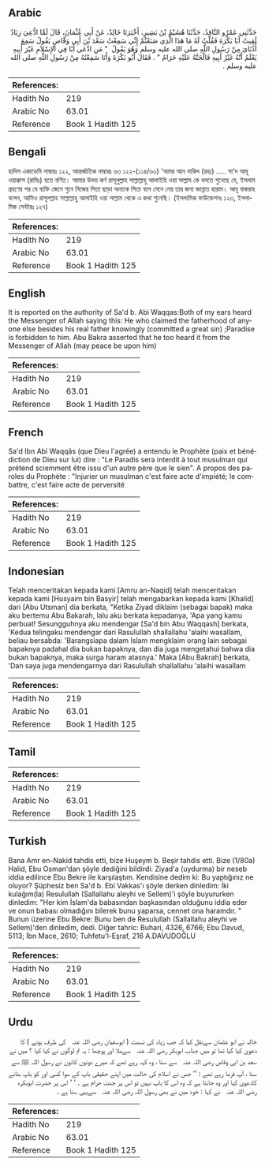 ## Arabic


<div dir="rtl" lang="ar" style={{fontSize:'larger',backgroundColor:'#f8f9fa',padding:20}}>
حَدَّثَنِي عَمْرٌو النَّاقِدُ، حَدَّثَنَا هُشَيْمُ بْنُ بَشِيرٍ، أَخْبَرَنَا خَالِدٌ، عَنْ أَبِي عُثْمَانَ، قَالَ لَمَّا ادُّعِيَ زِيَادٌ لَقِيتُ أَبَا بَكْرَةَ فَقُلْتُ لَهُ مَا هَذَا الَّذِي صَنَعْتُمْ إِنِّي سَمِعْتُ سَعْدَ بْنَ أَبِي وَقَّاصٍ يَقُولُ سَمِعَ أُذُنَاىَ مِنْ رَسُولِ اللَّهِ صلى الله عليه وسلم وَهُوَ يَقُولُ ‏ "‏ مَنِ ادَّعَى أَبًا فِي الإِسْلاَمِ غَيْرَ أَبِيهِ يَعْلَمُ أَنَّهُ غَيْرُ أَبِيهِ فَالْجَنَّةُ عَلَيْهِ حَرَامٌ ‏"‏ ‏.‏ فَقَالَ أَبُو بَكْرَةَ وَأَنَا سَمِعْتُهُ مِنْ رَسُولِ اللَّهِ صلى الله عليه وسلم ‏.‏
</div>
<div style={{backgroundColor:'#f8f9fa',padding:20, marginBottom: 10}}><table> <thead> <tr> <th>References:</th> <th></th> </tr> </thead> <tbody><tr><td>Hadith No</td><td>219</td></tr><tr><td>Arabic No</td><td>63.01</td></tr><tr><td>Reference</td><td>Book 1 Hadith 125</td></tr></tbody></table></div>

## Bengali


<div dir="ltr" lang="bn" style={{fontSize:'larger',backgroundColor:'#f8f9fa',padding:20}}>
হাদিস একাডেমি নাম্বারঃ ১২২, আন্তর্জাতিক নাম্বারঃ ৬৩ ১২২-(১১৪/৬৩) 'আমর আন নাকিদ (রহঃ) ..... সা'দ আবূ ওয়াক্কাস (রাযিঃ) হতে বর্ণিত। আমার উভয় কর্ণ রাসূলুল্লাহ সাল্লাল্লাহু আলাইহি ওয়া সাল্লাম কে বলতে শুনেছে যে, ইসলাম গ্রহণের পর যে ব্যক্তি জেনে শুনে নিজের পিতা ছাড়া অন্যকে পিতা বলে মেনে নেয় তার জন্য জান্নাত হারাম। আবূ বাকরাহ বলেন, আমিও রাসূলল্লাহ সাল্লাল্লাহু আলাইহি ওয়া সাল্লাম থেকে এ কথা শুনেছি। (ইসলামিক ফাউন্ডেশনঃ ১২৩, ইসলামিক সেন্টারঃ ১২৭)
</div>
<div style={{backgroundColor:'#f8f9fa',padding:20, marginBottom: 10}}><table> <thead> <tr> <th>References:</th> <th></th> </tr> </thead> <tbody><tr><td>Hadith No</td><td>219</td></tr><tr><td>Arabic No</td><td>63.01</td></tr><tr><td>Reference</td><td>Book 1 Hadith 125</td></tr></tbody></table></div>

## English


<div dir="ltr" lang="en" style={{fontSize:'larger',backgroundColor:'#f8f9fa',padding:20}}>
It is reported on the authority of Sa'd b. Abi Waqqas:Both of my ears heard the Messenger of Allah saying this: He who claimed the fatherhood of anyone else besides his real father knowingly (committed a great sin) ;Paradise is forbidden to him. Abu Bakra asserted that he too heard it from the Messenger of Allah (may peace be upon him)
</div>
<div style={{backgroundColor:'#f8f9fa',padding:20, marginBottom: 10}}><table> <thead> <tr> <th>References:</th> <th></th> </tr> </thead> <tbody><tr><td>Hadith No</td><td>219</td></tr><tr><td>Arabic No</td><td>63.01</td></tr><tr><td>Reference</td><td>Book 1 Hadith 125</td></tr></tbody></table></div>

## French


<div dir="ltr" lang="fr" style={{fontSize:'larger',backgroundColor:'#f8f9fa',padding:20}}>
Sa'd Ibn Abi Waqqâs (que Dieu l'agrée) a entendu le Prophète (paix et bénédiction de Dieu sur lui) dire : "Le Paradis sera interdit à tout musulman qui prétend sciemment être issu d'un autre père que le sien". A propos des paroles du Prophète : "Injurier un musulman c'est faire acte d'impiété; le combattre, c'est faire acte de perversité
</div>
<div style={{backgroundColor:'#f8f9fa',padding:20, marginBottom: 10}}><table> <thead> <tr> <th>References:</th> <th></th> </tr> </thead> <tbody><tr><td>Hadith No</td><td>219</td></tr><tr><td>Arabic No</td><td>63.01</td></tr><tr><td>Reference</td><td>Book 1 Hadith 125</td></tr></tbody></table></div>

## Indonesian


<div dir="ltr" lang="id" style={{fontSize:'larger',backgroundColor:'#f8f9fa',padding:20}}>
Telah menceritakan kepada kami [Amru an-Naqid] telah menceritakan kepada kami [Husyaim bin Basyir] telah mengabarkan kepada kami [Khalid] dari [Abu Utsman] dia berkata, "Ketika Ziyad diklaim (sebagai bapak) maka aku bertemu Abu Bakarah, lalu aku berkata kepadanya, 'Apa yang kamu perbuat! Sesungguhnya aku mendengar [Sa'd bin Abu Waqqash] berkata, 'Kedua telingaku mendengar dari Rasulullah shallallahu 'alaihi wasallam, beliau bersabda: 'Barangsiapa dalam Islam mengklaim orang lain sebagai bapaknya padahal dia bukan bapaknya, dan dia juga mengetahui bahwa dia bukan bapaknya, maka surga haram atasnya.' Maka [Abu Bakrah] berkata, 'Dan saya juga mendengarnya dari Rasulullah shallallahu 'alaihi wasallam
</div>
<div style={{backgroundColor:'#f8f9fa',padding:20, marginBottom: 10}}><table> <thead> <tr> <th>References:</th> <th></th> </tr> </thead> <tbody><tr><td>Hadith No</td><td>219</td></tr><tr><td>Arabic No</td><td>63.01</td></tr><tr><td>Reference</td><td>Book 1 Hadith 125</td></tr></tbody></table></div>

## Tamil


<div dir="ltr" lang="ta" style={{fontSize:'larger',backgroundColor:'#f8f9fa',padding:20}}>

</div>
<div style={{backgroundColor:'#f8f9fa',padding:20, marginBottom: 10}}><table> <thead> <tr> <th>References:</th> <th></th> </tr> </thead> <tbody><tr><td>Hadith No</td><td>219</td></tr><tr><td>Arabic No</td><td>63.01</td></tr><tr><td>Reference</td><td>Book 1 Hadith 125</td></tr></tbody></table></div>

## Turkish


<div dir="ltr" lang="tr" style={{fontSize:'larger',backgroundColor:'#f8f9fa',padding:20}}>
Bana Amr en-Nakid tahdis etti, bize Huşeym b. Beşir tahdis etti. Bize (1/80a) Halid, Ebu Osman'dan şöyle dediğini bildirdi: Ziyad'a (uydurma) bir neseb iddia edilince Ebu Bekre ile karşılaştım. Kendisine dedim ki: Bu yaptığınız ne oluyor? Şüphesiz ben Sa'd b. Ebi Vakkas'ı şöyle derken dinledim: İki kulağım(la) Resulullah (Sallallahu aleyhi ve Sellem)'i şöyle buyururken dinledim: "Her kim İslam'da babasından başkasından olduğunu iddia eder ve onun babası olmadığını bilerek bunu yaparsa, cennet ona haramdır. " Bunun üzerine Ebu Bekre: Bunu ben de Resulullah (Sallallahu aleyhi ve Sellem)'den dinledim, dedi. Diğer tahric: Buhari, 4326, 6766; Ebu Davud, 5113; İbn Mace, 2610; Tuhfetu'l-Eşraf, 216 A.DAVUDOĞLU
</div>
<div style={{backgroundColor:'#f8f9fa',padding:20, marginBottom: 10}}><table> <thead> <tr> <th>References:</th> <th></th> </tr> </thead> <tbody><tr><td>Hadith No</td><td>219</td></tr><tr><td>Arabic No</td><td>63.01</td></tr><tr><td>Reference</td><td>Book 1 Hadith 125</td></tr></tbody></table></div>

## Urdu


<div dir="rtl" lang="ur" style={{fontSize:'larger',backgroundColor:'#f8f9fa',padding:20}}>
خالد نے ابو عثمان سےنقل کیا کہ جب زیاد کی نسبت ( ابوسفیان ‌رضی ‌اللہ ‌عنہ ‌ ‌ کی طرف ہونے ) کا دعویٰ کیا گیا تھا تو میں جناب ابوبکر ‌رضی ‌اللہ ‌عنہ ‌ ‌ سےملا اور پوچھا : یہ تم لوگوں نے کیا کیا ؟ میں نے سعد بن ابی وقاص ‌رضی ‌اللہ ‌عنہ ‌ ‌ سے سنا ، وہ کہہ رہے تھے کہ میرے دونوں کانوں نے رسول اللہ ﷺ سے سنا ، آپ فرما رہے تھے : ’’ جس نے اسلام کی حالت میں اپنے حقیقی باپ کے سوا کسی اور کو باپ بنانے کادعویٰ کیا اور وہ جانتا ہے کہ وہ اس کا باپ نہیں تو اس پر جنت حرام ہے ۔ ‘ ‘ اس پر حضرت ابوبکرہ ‌رضی ‌اللہ ‌عنہ ‌ ‌ نے کہا : خود میں نے بھی رسول اللہ ‌رضی ‌اللہ ‌عنہ ‌ ‌ سےیہی سنا ہے ۔
</div>
<div style={{backgroundColor:'#f8f9fa',padding:20, marginBottom: 10}}><table> <thead> <tr> <th>References:</th> <th></th> </tr> </thead> <tbody><tr><td>Hadith No</td><td>219</td></tr><tr><td>Arabic No</td><td>63.01</td></tr><tr><td>Reference</td><td>Book 1 Hadith 125</td></tr></tbody></table></div>